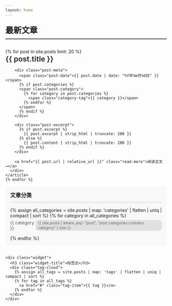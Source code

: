 ```yaml
---
layout: home
---
```


<div class="main-container">
  <div class="posts-section">
    <h2 class="section-title">最新文章</h2>
    {% for post in site.posts limit: 20 %}
    <article class="post-preview">
      <div class="post-content">
        <h3 class="post-title">
          <a href="{{ post.url | relative_url }}">{{ post.title }}</a>
        </h3>
        
        <div class="post-meta">
          <span class="post-date">{{ post.date | date: "%Y年%m月%d日" }}</span>
          {% if post.categories %}
          <span class="post-category">
            {% for category in post.categories %}
              <span class="category-tag">{{ category }}</span>
            {% endfor %}
          </span>
          {% endif %}
        </div>
        
        <div class="post-excerpt">
          {% if post.excerpt %}
            {{ post.excerpt | strip_html | truncate: 200 }}
          {% else %}
            {{ post.content | strip_html | truncate: 200 }}
          {% endif %}
        </div>
        
        <a href="{{ post.url | relative_url }}" class="read-more">阅读全文 →</a>
      </div>
    </article>
    {% endfor %}
  </div>

  <aside class="sidebar">
    <div class="widget">
      <h3 class="widget-title">文章分类</h3>
      <ul class="category-list">
        {% assign all_categories = site.posts | map: 'categories' | flatten | uniq | compact | sort %}
        {% for category in all_categories %}
        <li>
          <a href="{{ '/categories.html' | relative_url }}#{{ category | slugify }}">
            <span>{{ category }}</span>
            <span class="count">{{ site.posts | where_exp: "post", "post.categories contains category" | size }}</span>
          </a>
        </li>
        {% endfor %}
      </ul>
    </div>
    
    <div class="widget">
      <h3 class="widget-title">标签云</h3>
      <div class="tag-cloud">
        {% assign all_tags = site.posts | map: 'tags' | flatten | uniq | compact | sort %}
        {% for tag in all_tags %}
          <a href="#" class="tag-item">{{ tag }}</a>
        {% endfor %}
      </div>
    </div>
  </aside>
</div>

<style>
.main-container {
  width: 100%;
  margin: 20px 0 0 0;
  padding: 0;
  display: flex;
  gap: 50px;
}

.posts-section {
  flex: 1;
  min-width: 0;
}

.section-title {
  font-size: 1.8em;
  margin: 0 0 30px 0;
  padding-bottom: 10px;
  border-bottom: 2px solid #333;
}

.post-preview {
  margin-bottom: 35px;
  padding-bottom: 35px;
  border-bottom: 1px solid #e0e0e0;
}

.post-preview:last-child {
  border-bottom: none;
}

.post-title {
  margin: 0 0 12px 0;
  font-size: 1.6em;
  line-height: 1.3;
}

.post-title a {
  color: #333;
  text-decoration: none;
  transition: color 0.3s;
}

.post-title a:hover {
  color: #0066cc;
}

.post-meta {
  display: flex;
  align-items: center;
  gap: 15px;
  margin-bottom: 15px;
  font-size: 0.9em;
  color: #666;
}

.post-date {
  color: #999;
}

.post-category {
  display: flex;
  gap: 8px;
}

.category-tag {
  background-color: #f0f0f0;
  padding: 4px 12px;
  border-radius: 3px;
  font-size: 0.85em;
  color: #555;
}

.post-excerpt {
  line-height: 1.7;
  color: #555;
  margin-bottom: 15px;
  font-size: 1em;
}

.read-more {
  color: #0066cc;
  text-decoration: none;
  font-size: 0.95em;
  font-weight: 500;
}

.read-more:hover {
  text-decoration: underline;
}

/* 侧边栏 */
.sidebar {
  width: 280px;
  flex-shrink: 0;
  padding-right: 0;
}

.widget {
  background: #f8f8f8;
  padding: 20px;
  margin-bottom: 30px;
  border-radius: 5px;
}

.widget-title {
  font-size: 1.2em;
  margin: 0 0 15px 0;
  padding-bottom: 10px;
  border-bottom: 2px solid #ddd;
}

.category-list {
  list-style: none;
  padding: 0;
  margin: 0;
}

.category-list li {
  margin-bottom: 10px;
}

.category-list a {
  display: flex;
  justify-content: space-between;
  align-items: center;
  color: #555;
  text-decoration: none;
  padding: 5px 0;
  transition: color 0.3s;
}

.category-list a:hover {
  color: #0066cc;
}

.category-list .count {
  background: #e0e0e0;
  padding: 2px 8px;
  border-radius: 10px;
  font-size: 0.85em;
  color: #666;
}

.tag-cloud {
  display: flex;
  flex-wrap: wrap;
  gap: 8px;
}

.tag-item {
  background: #fff;
  padding: 5px 12px;
  border-radius: 15px;
  font-size: 0.9em;
  color: #666;
  text-decoration: none;
  border: 1px solid #ddd;
  transition: all 0.3s;
}

.tag-item:hover {
  background: #0066cc;
  color: #fff;
  border-color: #0066cc;
}

/* 响应式设计 */
@media (max-width: 968px) {
  .main-container {
    flex-direction: column;
    gap: 30px;
  }
  
  .sidebar {
    width: 100%;
  }
  
  .widget {
    padding: 15px;
  }
}

@media (max-width: 768px) {
  .main-container {
    padding: 0 15px;
  }
  
  .post-title {
    font-size: 1.4em;
  }
  
  .post-meta {
    flex-wrap: wrap;
    font-size: 0.85em;
  }
}
</style>